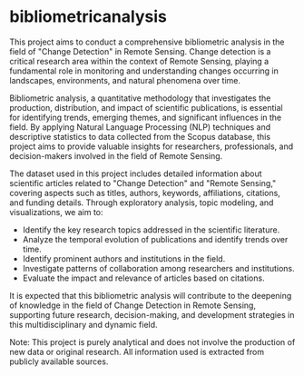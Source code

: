 # bibliometricanalysis

This project aims to conduct a comprehensive bibliometric analysis in the field of "Change Detection" in Remote Sensing. Change detection is a critical research area within the context of Remote Sensing, playing a fundamental role in monitoring and understanding changes occurring in landscapes, environments, and natural phenomena over time.

Bibliometric analysis, a quantitative methodology that investigates the production, distribution, and impact of scientific publications, is essential for identifying trends, emerging themes, and significant influences in the field. By applying Natural Language Processing (NLP) techniques and descriptive statistics to data collected from the Scopus database, this project aims to provide valuable insights for researchers, professionals, and decision-makers involved in the field of Remote Sensing.

The dataset used in this project includes detailed information about scientific articles related to "Change Detection" and "Remote Sensing," covering aspects such as titles, authors, keywords, affiliations, citations, and funding details. Through exploratory analysis, topic modeling, and visualizations, we aim to:

- Identify the key research topics addressed in the scientific literature.
- Analyze the temporal evolution of publications and identify trends over time.
- Identify prominent authors and institutions in the field.
- Investigate patterns of collaboration among researchers and institutions.
- Evaluate the impact and relevance of articles based on citations.

It is expected that this bibliometric analysis will contribute to the deepening of knowledge in the field of Change Detection in Remote Sensing, supporting future research, decision-making, and development strategies in this multidisciplinary and dynamic field.

Note: This project is purely analytical and does not involve the production of new data or original research. All information used is extracted from publicly available sources.

